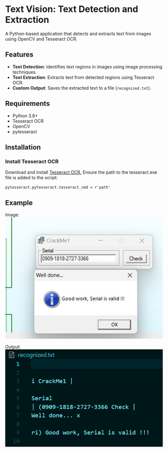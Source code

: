 # Text Vision: Text Detection and Extraction

A Python-based application that detects and extracts text from images using OpenCV and Tesseract OCR.

## Features
- **Text Detection**: Identifies text regions in images using image processing techniques.
- **Text Extraction**: Extracts text from detected regions using Tesseract OCR.
- **Custom Output**: Saves the extracted text to a file (`recognized.txt`).

## Requirements
- Python 3.8+
- Tesseract OCR
- OpenCV
- pytesseract

## Installation

### Install Tesseract OCR

Download and install [Tesseract OCR.](https://github.com/tesseract-ocr/tesseract)
Ensure the path to the tesseract.exe file is added to the script:

```
pytesseract.pytesseract.tesseract_cmd = r'path'
```

## Example

Image:
![](/images/image2.jpg)

Output:
![](/images/output2.png)
